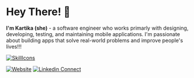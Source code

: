 # Hey There! 👋
**I'm Kartika (she)** - a software engineer who works primarly with designing, developing, testing, and maintaining mobile applications. I'm passionate about building apps that solve real-world problems and improve people's lives!!!

[![SkillIcons](https://skillicons.dev/icons?i=kotlin,java,flutter,dart,swift,figma)](https://skillicons.dev)<br/>

[![Website](https://img.shields.io/website?label=kartikasw&style=for-the-badge&url=http%3A%2F%2Fkartikasw-web.pages.dev)](https://kartikasw-web.pages.dev)
[![Linkedin Connect](https://img.shields.io/static/v1?label=Linkedin&message=Connect&color=blue&style=for-the-badge&logo=linkedin&logoColor=skyblue)](https://linkedin.com/in/kartikasw)
